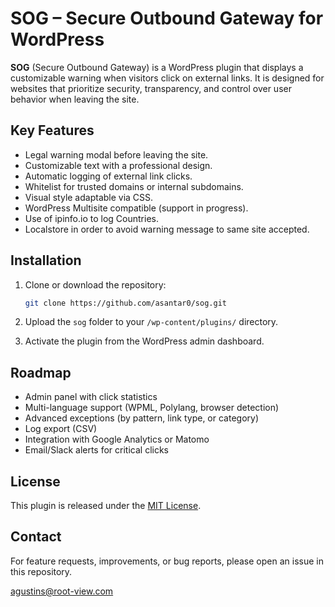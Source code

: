 # SOG – Secure Outbound Gateway for WordPress

**SOG** (Secure Outbound Gateway) is a WordPress plugin that displays a customizable warning when visitors click on external links. It is designed for websites that prioritize security, transparency, and control over user behavior when leaving the site.


## Key Features

- Legal warning modal before leaving the site.
- Customizable text with a professional design.
- Automatic logging of external link clicks.
- Whitelist for trusted domains or internal subdomains.
- Visual style adaptable via CSS.
- WordPress Multisite compatible (support in progress).
- Use of ipinfo.io to log Countries.
- Localstore in order to avoid warning message to same site accepted.


## Installation

1. Clone or download the repository:

   ```bash
   git clone https://github.com/asantar0/sog.git
   ```

2. Upload the `sog` folder to your `/wp-content/plugins/` directory.

3. Activate the plugin from the WordPress admin dashboard.


## Roadmap

- Admin panel with click statistics
- Multi-language support (WPML, Polylang, browser detection)
- Advanced exceptions (by pattern, link type, or category)
- Log export (CSV)
- Integration with Google Analytics or Matomo
- Email/Slack alerts for critical clicks


## License

This plugin is released under the [MIT License](./LICENSE).


## Contact

For feature requests, improvements, or bug reports, please open an issue in this repository.

agustins@root-view.com
